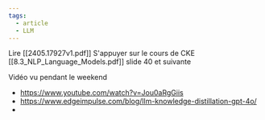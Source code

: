 ```yaml
---
tags:
  - article
  - LLM
---
```

Lire [[2405.17927v1.pdf]]
S'appuyer sur le cours de CKE [[8.3_NLP_Language_Models.pdf]] slide 40 et suivante


Vidéo vu pendant le weekend
 - https://www.youtube.com/watch?v=Jou0aRgGiis
 - https://www.edgeimpulse.com/blog/llm-knowledge-distillation-gpt-4o/
 - 